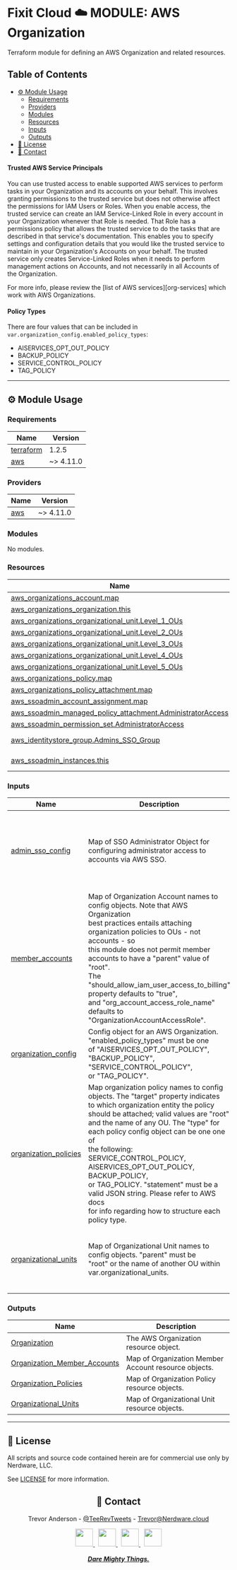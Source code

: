 <h1>Fixit Cloud ☁️ MODULE: AWS Organization</h1>

Terraform module for defining an AWS Organization and related resources.

<h2>Table of Contents</h2>

- [⚙️ Module Usage](#️-module-usage)
  - [Requirements](#requirements)
  - [Providers](#providers)
  - [Modules](#modules)
  - [Resources](#resources)
  - [Inputs](#inputs)
  - [Outputs](#outputs)
- [📝 License](#-license)
- [💬 Contact](#-contact)

<!--
## AWS Organization
TODO add quick paragraph about aws orgs
-->

#### Trusted AWS Service Principals

You can use trusted access to enable supported AWS services to perform tasks in your Organization and its accounts on your behalf. This involves granting permissions to the trusted service but does not otherwise affect the permissions for IAM Users or Roles. When you enable access, the trusted service can create an IAM Service-Linked Role in every account in your Organization whenever that Role is needed. That Role has a permissions policy that allows the trusted service to do the tasks that are described in that service's documentation. This enables you to specify settings and configuration details that you would like the trusted service to maintain in your Organization's Accounts on your behalf. The trusted service only creates Service-Linked Roles when it needs to perform management actions on Accounts, and not necessarily in all Accounts of the Organization.

For more info, please review the [list of AWS services][org-services] which work with AWS Organizations.

#### Policy Types

There are four values that can be included in `var.organization_config.enabled_policy_types`:

- AISERVICES_OPT_OUT_POLICY
- BACKUP_POLICY
- SERVICE_CONTROL_POLICY
- TAG_POLICY

<!-- TODO expand above explainer -->

<!--
#### Service Control Policies

TODO Add info on SCPs -->

<!--
#### Management Policies

TODO Add info on our mgmt policies -->

<!--
## AWS SSO

TODO explain SSO setup -->

<!-- BEGINNING OF PRE-COMMIT-TERRAFORM DOCS HOOK -->
<!-- prettier-ignore-start -->

---

## ⚙️ Module Usage

### Requirements

| Name | Version |
|------|---------|
| <a name="requirement_terraform"></a> [terraform](#requirement\_terraform) | 1.2.5 |
| <a name="requirement_aws"></a> [aws](#requirement\_aws) | ~> 4.11.0 |

### Providers

| Name | Version |
|------|---------|
| <a name="provider_aws"></a> [aws](#provider\_aws) | ~> 4.11.0 |

### Modules

No modules.

### Resources

| Name | Type |
|------|------|
| [aws_organizations_account.map](https://registry.terraform.io/providers/hashicorp/aws/latest/docs/resources/organizations_account) | resource |
| [aws_organizations_organization.this](https://registry.terraform.io/providers/hashicorp/aws/latest/docs/resources/organizations_organization) | resource |
| [aws_organizations_organizational_unit.Level_1_OUs](https://registry.terraform.io/providers/hashicorp/aws/latest/docs/resources/organizations_organizational_unit) | resource |
| [aws_organizations_organizational_unit.Level_2_OUs](https://registry.terraform.io/providers/hashicorp/aws/latest/docs/resources/organizations_organizational_unit) | resource |
| [aws_organizations_organizational_unit.Level_3_OUs](https://registry.terraform.io/providers/hashicorp/aws/latest/docs/resources/organizations_organizational_unit) | resource |
| [aws_organizations_organizational_unit.Level_4_OUs](https://registry.terraform.io/providers/hashicorp/aws/latest/docs/resources/organizations_organizational_unit) | resource |
| [aws_organizations_organizational_unit.Level_5_OUs](https://registry.terraform.io/providers/hashicorp/aws/latest/docs/resources/organizations_organizational_unit) | resource |
| [aws_organizations_policy.map](https://registry.terraform.io/providers/hashicorp/aws/latest/docs/resources/organizations_policy) | resource |
| [aws_organizations_policy_attachment.map](https://registry.terraform.io/providers/hashicorp/aws/latest/docs/resources/organizations_policy_attachment) | resource |
| [aws_ssoadmin_account_assignment.map](https://registry.terraform.io/providers/hashicorp/aws/latest/docs/resources/ssoadmin_account_assignment) | resource |
| [aws_ssoadmin_managed_policy_attachment.AdministratorAccess](https://registry.terraform.io/providers/hashicorp/aws/latest/docs/resources/ssoadmin_managed_policy_attachment) | resource |
| [aws_ssoadmin_permission_set.AdministratorAccess](https://registry.terraform.io/providers/hashicorp/aws/latest/docs/resources/ssoadmin_permission_set) | resource |
| [aws_identitystore_group.Admins_SSO_Group](https://registry.terraform.io/providers/hashicorp/aws/latest/docs/data-sources/identitystore_group) | data source |
| [aws_ssoadmin_instances.this](https://registry.terraform.io/providers/hashicorp/aws/latest/docs/data-sources/ssoadmin_instances) | data source |

### Inputs

| Name | Description | Type | Default | Required |
|------|-------------|------|---------|:--------:|
| <a name="input_admin_sso_config"></a> [admin\_sso\_config](#input\_admin\_sso\_config) | Map of SSO Administrator Object for configuring administrator access to accounts via AWS SSO. | <pre>object({<br>    sso_group_name             = string<br>    permission_set_name        = optional(string)<br>    permission_set_description = optional(string)<br>    permission_set_tags        = optional(map(string))<br>    session_duration           = optional(number)<br>  })</pre> | n/a | yes |
| <a name="input_member_accounts"></a> [member\_accounts](#input\_member\_accounts) | Map of Organization Account names to config objects. Note that AWS Organization<br>best practices entails attaching organization policies to OUs - not accounts - so<br>this module does not permit member accounts to have a "parent" value of "root".<br>The "should\_allow\_iam\_user\_access\_to\_billing" property defaults to "true",<br>and "org\_account\_access\_role\_name" defaults to "OrganizationAccountAccessRole". | <pre>map(<br>    # map keys:<br>    object({<br>      parent                                  = string<br>      email                                   = string<br>      should_allow_iam_user_access_to_billing = optional(bool)<br>      org_account_access_role_name            = optional(string)<br>      tags                                    = optional(map(string))<br>    })<br>  )</pre> | n/a | yes |
| <a name="input_organization_config"></a> [organization\_config](#input\_organization\_config) | Config object for an AWS Organization. "enabled\_policy\_types" must be one<br>of "AISERVICES\_OPT\_OUT\_POLICY", "BACKUP\_POLICY", "SERVICE\_CONTROL\_POLICY",<br>or "TAG\_POLICY". | <pre>object({<br>    org_trusted_services = list(string)<br>    enabled_policy_types = list(string)<br>  })</pre> | n/a | yes |
| <a name="input_organization_policies"></a> [organization\_policies](#input\_organization\_policies) | Map organization policy names to config objects. The "target" property indicates<br>to which organization entity the policy should be attached; valid values are "root"<br>and the name of any OU. The "type" for each policy config object can be one one of<br>the following: SERVICE\_CONTROL\_POLICY, AISERVICES\_OPT\_OUT\_POLICY, BACKUP\_POLICY,<br>or TAG\_POLICY. "statement" must be a valid JSON string. Please refer to AWS docs<br>for info regarding how to structure each policy type. | <pre>map(<br>    # map keys: organization policy names<br>    object({<br>      target      = string<br>      type        = string<br>      description = optional(string)<br>      statement   = string<br>      tags        = optional(map(string))<br>    })<br>  )</pre> | `null` | no |
| <a name="input_organizational_units"></a> [organizational\_units](#input\_organizational\_units) | Map of Organizational Unit names to config objects. "parent" must be<br>"root" or the name of another OU within var.organizational\_units. | <pre>map(<br>    # map keys:<br>    object({<br>      parent = string<br>      tags   = optional(map(string))<br>    })<br>  )</pre> | n/a | yes |

### Outputs

| Name | Description |
|------|-------------|
| <a name="output_Organization"></a> [Organization](#output\_Organization) | The AWS Organization resource object. |
| <a name="output_Organization_Member_Accounts"></a> [Organization\_Member\_Accounts](#output\_Organization\_Member\_Accounts) | Map of Organization Member Account resource objects. |
| <a name="output_Organization_Policies"></a> [Organization\_Policies](#output\_Organization\_Policies) | Map of Organization Policy resource objects. |
| <a name="output_Organizational_Units"></a> [Organizational\_Units](#output\_Organizational\_Units) | Map of Organizational Unit resource objects. |

---

## 📝 License

All scripts and source code contained herein are for commercial use only by Nerdware, LLC.

See [LICENSE](/LICENSE) for more information.

<div align="center" style="margin-top:30px;">

## 💬 Contact

Trevor Anderson - [@TeeRevTweets](https://twitter.com/teerevtweets) - [Trevor@Nerdware.cloud](mailto:trevor@nerdware.cloud)

  <a href="https://www.youtube.com/channel/UCguSCK_j1obMVXvv-DUS3ng">
    <img src="/.github/assets/YouTube\_icon\_circle.svg" height="40" />
  </a>
  &nbsp;
  <a href="https://www.linkedin.com/in/meet-trevor-anderson/">
    <img src="/.github/assets/LinkedIn\_icon\_circle.svg" height="40" />
  </a>
  &nbsp;
  <a href="https://twitter.com/TeeRevTweets">
    <img src="/.github/assets/Twitter\_icon\_circle.svg" height="40" />
  </a>
  &nbsp;
  <a href="mailto:trevor@nerdware.cloud">
    <img src="/.github/assets/email\_icon\_circle.svg" height="40" />
  </a>
  <br><br>

  <a href="https://daremightythings.co/">
    <strong><i>Dare Mighty Things.</i></strong>
  </a>

</div>
<!-- prettier-ignore-end -->
<!-- END OF PRE-COMMIT-TERRAFORM DOCS HOOK -->

